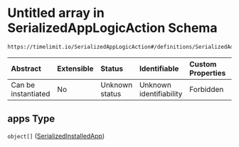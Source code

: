 # Untitled array in SerializedAppLogicAction Schema

```txt
https://timelimit.io/SerializedAppLogicAction#/definitions/SerializedAddInstalledAppsAction/properties/apps
```

| Abstract            | Extensible | Status         | Identifiable            | Custom Properties | Additional Properties | Access Restrictions | Defined In                                                                                            |
| :------------------ | :--------- | :------------- | :---------------------- | :---------------- | :-------------------- | :------------------ | :---------------------------------------------------------------------------------------------------- |
| Can be instantiated | No         | Unknown status | Unknown identifiability | Forbidden         | Allowed               | none                | [SerializedAppLogicAction.schema.json\*](SerializedAppLogicAction.schema.json "open original schema") |

## apps Type

`object[]` ([SerializedInstalledApp](serializedapplogicaction-definitions-serializedinstalledapp.md))
